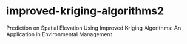 # improved-kriging-algorithms2
Prediction on Spatial Elevation Using Improved Kriging Algorithms: An Application in Environmental Management
